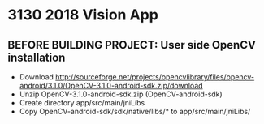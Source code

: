 # 3130 2018 Vision App
## BEFORE BUILDING PROJECT: User side OpenCV installation
* Download http://sourceforge.net/projects/opencvlibrary/files/opencv-android/3.1.0/OpenCV-3.1.0-android-sdk.zip/download
* Unzip OpenCV-3.1.0-android-sdk.zip (OpenCV-android-sdk)
* Create directory app/src/main/jniLibs
* Copy OpenCV-android-sdk/sdk/native/libs/* to app/src/main/jniLibs/
